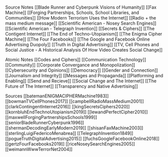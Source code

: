 Source Notes
[[Blade Runner and Cyberpunk Visions of Humanity]]
[[Fax Machine]]
[[Forging Partnerships, Schools, School Libraries, and Communities]]
[[How Modern Terrorism Uses the Internet]]
[[Radio + the mass medium message]]
[[Scientific American - Nosey Search Engines]]
[[Scientific American - Telegraph Invention]]
[[Secrets & Ciphers]]
[[The Contigent Internet]]
[[The End of Techno-Utopianism]]
[[The Enigma Cipher Machine]]
[[The Four Facebooks]]
[[The Google and Facebook Online Advertising Duopoly]]
[[Truth in Digital Advertising]]
[[TV, Cell Phones and Social Justice - A Historical Analysis Of How Video Creates Social Change]]

Atomic Notes
[[Codes and Ciphers]]
[[Communication Technology]]
[[Community]]
[[Corporate Convergance and Monopolization]]
[[Cybersecurity and Opinions]]
[[Democracy]]
[[Gender and Connection]]
[[Journalism and Integrity]]
[[Messages and Propaganda]]
[[Platforming and Enabling]]
[[Send and Recieve]]
[[Social Change and The Internet]]
[[The Future of The Internet]]
[[Transparency and Native Advertising]]

Sources
[[batemanENIGMACIPHERMachine1983]]
[[bowmanTVCellPhones2017]]
[[campbellRadioMassMedium2001]]
[[clarkContingentInternet2016]]
[[kingSecretsCiphers2020]]
[[kornbluhEndTechnoUtopianism2019]]
[[lewandPerfectCipher2010]]
[[maxwellForgingPartnershipsSchools1999]]
[[seniorBladeRunnerCyberpunk1996]]
[[shermanDecodingEarlyModern2019]]
[[shisanFaxMachine2003]]
[[sterlingLuigiFedericoMenabrea]]
[[TelegraphInvention1849]]
[[pogueTruthDigitalAdvertising2015]]
[[fuchsGoogleFacebookOnline2018]]
[[gertzFourFacebooks2019]]
[[riceNoseySearchEngines2005]]
[[weimannWwwTerrorNet2004]]



